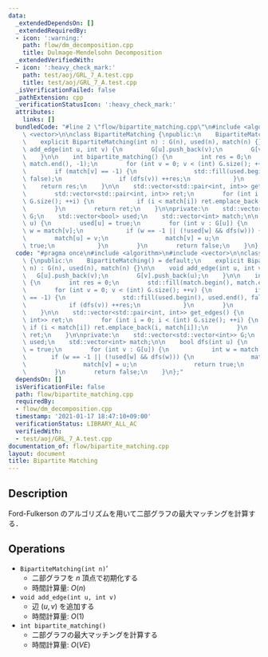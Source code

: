 ```yaml
---
data:
  _extendedDependsOn: []
  _extendedRequiredBy:
  - icon: ':warning:'
    path: flow/dm_decomposition.cpp
    title: Dulmage-Mendelsohn Decomposition
  _extendedVerifiedWith:
  - icon: ':heavy_check_mark:'
    path: test/aoj/GRL_7_A.test.cpp
    title: test/aoj/GRL_7_A.test.cpp
  _isVerificationFailed: false
  _pathExtension: cpp
  _verificationStatusIcon: ':heavy_check_mark:'
  attributes:
    links: []
  bundledCode: "#line 2 \"flow/bipartite_matching.cpp\"\n#include <algorithm>\n#include\
    \ <vector>\n\nclass BipartiteMatching {\npublic:\n    BipartiteMatching() = default;\n\
    \    explicit BipartiteMatching(int n) : G(n), used(n), match(n) {}\n\n    void\
    \ add_edge(int u, int v) {\n        G[u].push_back(v);\n        G[v].push_back(u);\n\
    \    }\n\n    int bipartite_matching() {\n        int res = 0;\n        std::fill(match.begin(),\
    \ match.end(), -1);\n        for (int v = 0; v < (int) G.size(); ++v) {\n    \
    \        if (match[v] == -1) {\n                std::fill(used.begin(), used.end(),\
    \ false);\n                if (dfs(v)) ++res;\n            }\n        }\n    \
    \    return res;\n    }\n\n    std::vector<std::pair<int, int>> get_edges() {\n\
    \        std::vector<std::pair<int, int>> ret;\n        for (int i = 0; i < (int)\
    \ G.size(); ++i) {\n            if (i < match[i]) ret.emplace_back(i, match[i]);\n\
    \        }\n        return ret;\n    }\n\nprivate:\n    std::vector<std::vector<int>>\
    \ G;\n    std::vector<bool> used;\n    std::vector<int> match;\n\n    bool dfs(int\
    \ u) {\n        used[u] = true;\n        for (int v : G[u]) {\n            int\
    \ w = match[v];\n            if (w == -1 || (!used[w] && dfs(w))) {\n        \
    \        match[u] = v;\n                match[v] = u;\n                return\
    \ true;\n            }\n        }\n        return false;\n    }\n};\n"
  code: "#pragma once\n#include <algorithm>\n#include <vector>\n\nclass BipartiteMatching\
    \ {\npublic:\n    BipartiteMatching() = default;\n    explicit BipartiteMatching(int\
    \ n) : G(n), used(n), match(n) {}\n\n    void add_edge(int u, int v) {\n     \
    \   G[u].push_back(v);\n        G[v].push_back(u);\n    }\n\n    int bipartite_matching()\
    \ {\n        int res = 0;\n        std::fill(match.begin(), match.end(), -1);\n\
    \        for (int v = 0; v < (int) G.size(); ++v) {\n            if (match[v]\
    \ == -1) {\n                std::fill(used.begin(), used.end(), false);\n    \
    \            if (dfs(v)) ++res;\n            }\n        }\n        return res;\n\
    \    }\n\n    std::vector<std::pair<int, int>> get_edges() {\n        std::vector<std::pair<int,\
    \ int>> ret;\n        for (int i = 0; i < (int) G.size(); ++i) {\n           \
    \ if (i < match[i]) ret.emplace_back(i, match[i]);\n        }\n        return\
    \ ret;\n    }\n\nprivate:\n    std::vector<std::vector<int>> G;\n    std::vector<bool>\
    \ used;\n    std::vector<int> match;\n\n    bool dfs(int u) {\n        used[u]\
    \ = true;\n        for (int v : G[u]) {\n            int w = match[v];\n     \
    \       if (w == -1 || (!used[w] && dfs(w))) {\n                match[u] = v;\n\
    \                match[v] = u;\n                return true;\n            }\n\
    \        }\n        return false;\n    }\n};"
  dependsOn: []
  isVerificationFile: false
  path: flow/bipartite_matching.cpp
  requiredBy:
  - flow/dm_decomposition.cpp
  timestamp: '2021-01-17 18:47:10+09:00'
  verificationStatus: LIBRARY_ALL_AC
  verifiedWith:
  - test/aoj/GRL_7_A.test.cpp
documentation_of: flow/bipartite_matching.cpp
layout: document
title: Bipartite Matching
---
```


## Description

Ford-Fulkerson のアルゴリズムを用いて二部グラフの最大マッチングを計算する．

## Operations

- `BipartiteMatching(int n)`‘
    - 二部グラフを $n$ 頂点で初期化する
    - 時間計算量: $O(n)$
- `void add_edge(int u, int v)`
    - 辺 $(u, v)$ を追加する
    - 時間計算量: $O(1)$
- `int bipartite_matching()`
    - 二部グラフの最大マッチングを計算する
    - 時間計算量: $O(VE)$